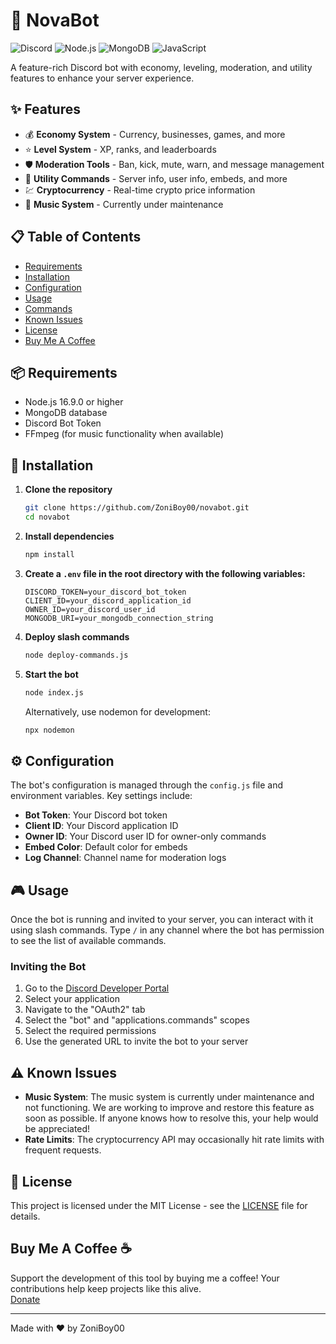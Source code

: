 # 🤖 NovaBot

![Discord](https://img.shields.io/badge/Discord-7289DA?style=for-the-badge&logo=discord&logoColor=white)
![Node.js](https://img.shields.io/badge/Node.js-43853D?style=for-the-badge&logo=node.js&logoColor=white)
![MongoDB](https://img.shields.io/badge/MongoDB-4EA94B?style=for-the-badge&logo=mongodb&logoColor=white)
![JavaScript](https://img.shields.io/badge/JavaScript-F7DF1E?style=for-the-badge&logo=javascript&logoColor=black)

A feature-rich Discord bot with economy, leveling, moderation, and utility features to enhance your server experience.

## ✨ Features

- 💰 **Economy System** - Currency, businesses, games, and more
- ⭐ **Level System** - XP, ranks, and leaderboards
- 🛡️ **Moderation Tools** - Ban, kick, mute, warn, and message management
- 🔧 **Utility Commands** - Server info, user info, embeds, and more
- 💹 **Cryptocurrency** - Real-time crypto price information
- 🎵 **Music System** - Currently under maintenance

## 📋 Table of Contents

- [Requirements](#-requirements)
- [Installation](#-installation)
- [Configuration](#-configuration)
- [Usage](#-usage)
- [Commands](#-commands)
- [Known Issues](#-known-issues)
- [License](#-license)
- [Buy Me A Coffee](#buy-me-a-coffee-)

## 📦 Requirements

- Node.js 16.9.0 or higher
- MongoDB database
- Discord Bot Token
- FFmpeg (for music functionality when available)

## 🚀 Installation

1. **Clone the repository**
   ```bash
   git clone https://github.com/ZoniBoy00/novabot.git
   cd novabot
   ```

2. **Install dependencies**
   ```bash
   npm install
   ```

3. **Create a `.env` file in the root directory with the following variables:**
   ```
   DISCORD_TOKEN=your_discord_bot_token
   CLIENT_ID=your_discord_application_id
   OWNER_ID=your_discord_user_id
   MONGODB_URI=your_mongodb_connection_string
   ```

4. **Deploy slash commands**
   ```bash
   node deploy-commands.js
   ```

5. **Start the bot**
   ```bash
   node index.js
   ```
   
   Alternatively, use nodemon for development:
   ```bash
   npx nodemon
   ```

## ⚙️ Configuration

The bot's configuration is managed through the `config.js` file and environment variables. Key settings include:

- **Bot Token**: Your Discord bot token
- **Client ID**: Your Discord application ID
- **Owner ID**: Your Discord user ID for owner-only commands
- **Embed Color**: Default color for embeds
- **Log Channel**: Channel name for moderation logs

## 🎮 Usage

Once the bot is running and invited to your server, you can interact with it using slash commands. Type `/` in any channel where the bot has permission to see the list of available commands.

### Inviting the Bot

1. Go to the [Discord Developer Portal](https://discord.com/developers/applications)
2. Select your application
3. Navigate to the "OAuth2" tab
4. Select the "bot" and "applications.commands" scopes
5. Select the required permissions
6. Use the generated URL to invite the bot to your server

## ⚠️ Known Issues

- **Music System**: The music system is currently under maintenance and not functioning. We are working to improve and restore this feature as soon as possible. If anyone knows how to resolve this, your help would be appreciated!
- **Rate Limits**: The cryptocurrency API may occasionally hit rate limits with frequent requests.

## 📄 License

This project is licensed under the MIT License - see the [LICENSE](https://github.com/ZoniBoy00/novabot/blob/main/LICENSE) file for details.

## Buy Me A Coffee ☕

Support the development of this tool by buying me a coffee! Your contributions help keep projects like this alive.  
[Donate](https://buymeacoffee.com/zoniboy00)

---

Made with ❤️ by ZoniBoy00
